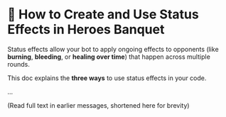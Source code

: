 # 📘 How to Create and Use Status Effects in Heroes Banquet

Status effects allow your bot to apply ongoing effects to opponents (like **burning**, **bleeding**, or **healing over time**) that happen across multiple rounds.

This doc explains the **three ways** to use status effects in your code.

...

(Read full text in earlier messages, shortened here for brevity)
